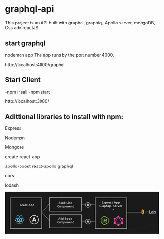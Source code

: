 # graphql-api

This project is an API built with graphql, graphiql, Apollo server, mongoDB, Css adn reactJS.

## start graphql
nodemon app
The app runs by the port number 4000.

http://localhost:4000/graphql

## Start Client

-npm insall
-npm start

http://localhost:3000/

## Adittional libraries to install with npm:

Express

Nodemon 

Mongose

create-react-app

apollo-boost react-apollo graphql

cors

lodash


![Alt text](client/images/Architecture.png?raw=true "Architecture Diagram")


